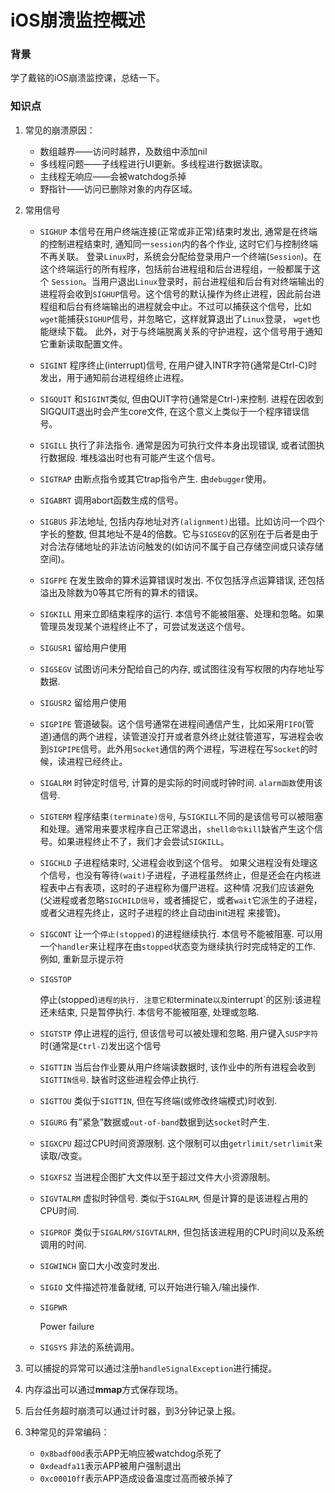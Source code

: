 # iOS崩溃监控概述

### 背景

学了戴铭的iOS崩溃监控课，总结一下。

### 知识点

1. 常见的崩溃原因：

   - 数组越界——访问时越界，及数组中添加nil
   - 多线程问题——子线程进行UI更新。多线程进行数据读取。
   - 主线程无响应——会被watchdog杀掉
   - 野指针——访问已删除对象的内存区域。

2. 常用信号

   - `SIGHUP` 本信号在用户终端连接(正常或非正常)结束时发出, 通常是在终端的控制进程结束时, 通知同一`session`内的各个作业, 这时它们与控制终端不再关联。
      登录`Linux`时，系统会分配给登录用户一个终端(`Session`)。在这个终端运行的所有程序，包括前台进程组和后台进程组，一般都属于这个 `Session`。当用户退出`Linux`登录时，前台进程组和后台有对终端输出的进程将会收到`SIGHUP`信号。这个信号的默认操作为终止进程，因此前台进 程组和后台有终端输出的进程就会中止。不过可以捕获这个信号，比如`wget`能捕获`SIGHUP`信号，并忽略它，这样就算退出了`Linux`登录， `wget`也 能继续下载。
      此外，对于与终端脱离关系的守护进程，这个信号用于通知它重新读取配置文件。

   - `SIGINT`
      程序终止(interrupt)信号, 在用户键入INTR字符(通常是Ctrl-C)时发出，用于通知前台进程组终止进程。

   - `SIGQUIT`
      和`SIGINT`类似, 但由QUIT字符(通常是Ctrl-)来控制. 进程在因收到SIGQUIT退出时会产生core文件, 在这个意义上类似于一个程序错误信号。

   - `SIGILL`
      执行了非法指令. 通常是因为可执行文件本身出现错误, 或者试图执行数据段. 堆栈溢出时也有可能产生这个信号。

   - `SIGTRAP`
      由断点指令或其它trap指令产生. 由`debugger`使用。

   - `SIGABRT`
      调用abort函数生成的信号。

   - `SIGBUS`
      非法地址, 包括内存地址对齐`(alignment)`出错。比如访问一个四个字长的整数, 但其地址不是4的倍数。它与`SIGSEGV`的区别在于后者是由于对合法存储地址的非法访问触发的(如访问不属于自己存储空间或只读存储空间)。

   - `SIGFPE`
      在发生致命的算术运算错误时发出. 不仅包括浮点运算错误, 还包括溢出及除数为0等其它所有的算术的错误。

   - `SIGKILL`
      用来立即结束程序的运行. 本信号不能被阻塞、处理和忽略。如果管理员发现某个进程终止不了，可尝试发送这个信号。

   - `SIGUSR1`
      留给用户使用

   - `SIGSEGV`
      试图访问未分配给自己的内存, 或试图往没有写权限的内存地址写数据.

   - `SIGUSR2`
      留给用户使用

   - `SIGPIPE`
      管道破裂。这个信号通常在进程间通信产生，比如采用`FIFO`(管道)通信的两个进程，读管道没打开或者意外终止就往管道写，写进程会收到`SIGPIPE`信号。此外用`Socket`通信的两个进程，写进程在写`Socket`的时候，读进程已经终止。

   - `SIGALRM`
      时钟定时信号, 计算的是实际的时间或时钟时间. `alarm函数`使用该信号.

   - `SIGTERM`
      程序结束`(terminate)信号`, 与`SIGKILL`不同的是该信号可以被阻塞和处理。通常用来要求程序自己正常退出，`shell命令kill`缺省产生这个信号。如果进程终止不了，我们才会尝试`SIGKILL`。

   - `SIGCHLD`
      子进程结束时, 父进程会收到这个信号。
      如果父进程没有处理这个信号，也没有等待`(wait)`子进程，子进程虽然终止，但是还会在内核进程表中占有表项，这时的子进程称为僵尸进程。这种情 况我们应该避免(父进程或者忽略`SIGCHILD信号`，或者捕捉它，或者`wait`它派生的子进程，或者父进程先终止，这时子进程的终止自动由init进程 来接管)。

   - `SIGCONT`
      让一个`停止(stopped)`的进程继续执行. 本信号不能被阻塞. 可以用一个`handler`来让程序在由`stopped`状态变为继续执行时完成特定的工作. 例如, 重新显示提示符

   - `SIGSTOP`

     停止(stopped)`进程的执行. 注意它和`terminate`以及`interrupt`的区别:该进程还未结束, 只是暂停执行. 本信号不能被阻塞, 处理或忽略.

   - `SIGTSTP`
      停止进程的运行, 但该信号可以被处理和忽略. 用户键入`SUSP字符`时(通常是`Ctrl-Z`)发出这个信号

   - `SIGTTIN`
      当后台作业要从用户终端读数据时, 该作业中的所有进程会收到`SIGTTIN信号`. 缺省时这些进程会停止执行.

   - `SIGTTOU`
      类似于`SIGTTIN`, 但在写终端(或修改终端模式)时收到.

   - `SIGURG`
      有”紧急”数据或`out-of-band`数据到达`socket`时产生.

   - `SIGXCPU`
      超过CPU时间资源限制. 这个限制可以由`getrlimit/setrlimit`来读取/改变。

   - `SIGXFSZ`
      当进程企图扩大文件以至于超过文件大小资源限制。

   - `SIGVTALRM`
      虚拟时钟信号. 类似于`SIGALRM`, 但是计算的是该进程占用的CPU时间.

   - `SIGPROF`
      类似于`SIGALRM/SIGVTALRM,` 但包括该进程用的CPU时间以及系统调用的时间.

   - `SIGWINCH`
      窗口大小改变时发出.

   - `SIGIO`
      文件描述符准备就绪, 可以开始进行输入/输出操作.

   - `SIGPWR` 

     Power failure

   - `SIGSYS`
      非法的系统调用。

3. 可以捕捉的异常可以通过注册`handleSignalException`进行捕捉。

4. 内存溢出可以通过**mmap**方式保存现场。

5. 后台任务超时崩溃可以通过计时器，到3分钟记录上报。

6. 3种常见的异常编码：

   - `0x8badf00d`表示APP无响应被watchdog杀死了
   -  `0xdeadfa11`表示APP被用户强制退出
   -  `0xc00010ff`表示APP造成设备温度过高而被杀掉了